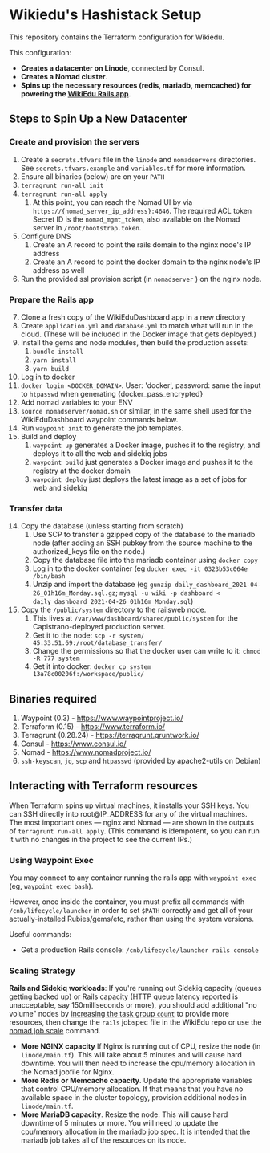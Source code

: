 # Wikiedu's Hashistack Setup

This repository contains the Terraform configuration for Wikiedu.

This configuration:

* **Creates a datacenter on Linode**, connected by Consul.
* **Creates a Nomad cluster**.
* **Spins up the necessary resources (redis, mariadb, memcached) for powering the [WikiEdu Rails app](https://github.com/WikiEducationFoundation/WikiEduDashboard)**.

## Steps to Spin Up a New Datacenter

### Create and provision the servers

1. Create a `secrets.tfvars` file in the `linode` and `nomadservers` directories. See `secrets.tfvars.example` and `variables.tf` for more information.
2. Ensure all binaries (below) are on your `PATH`
3. `terragrunt run-all init`
4. `terragrunt run-all apply`
   1. At this point, you can reach the Nomad UI by via `https://{nomad_server_ip_address}:4646`. The required ACL token Secret ID is the `nomad_mgmt_token`, also available on the Nomad server in `/root/bootstrap.token`.
5. Configure DNS
   1. Create an A record to point the rails domain to the nginx node's IP address
   2. Create an A record to point the docker domain to the nginx node's IP address as well
6. Run the provided ssl provision script (in `nomadserver` ) on the nginx node.

### Prepare the Rails app

7. Clone a fresh copy of the WikiEduDashboard app in a new directory
8. Create `application.yml` and `database.yml` to match what will run in the cloud. (These will be included in the Docker image that gets deployed.)
9. Install the gems and node modules, then build the production assets:
   1.  `bundle install`
   2.  `yarn install`
   3.  `yarn build`
10. Log in to docker
   4. `docker login <DOCKER_DOMAIN>`. User: 'docker', password: same the input to `htpasswd` when generating {docker_pass_encrypted}
11. Add nomad variables to your ENV
   5. `source nomadserver/nomad.sh` or similar, in the same shell used for the WikiEduDashboard waypoint commands below.
12. Run `waypoint init` to generate the job templates.
13. Build and deploy
    1.  `waypoint up` generates a Docker image, pushes it to the registry, and deploys it to all the web and sidekiq jobs
    2.  `waypoint build` just generates a Docker image and pushes it to the registry at the docker domain
    3.  `waypoint deploy` just deploys the latest image as a set of jobs for web and sidekiq

### Transfer data

14. Copy the database (unless starting from scratch)
    1.  Use SCP to transfer a gzipped copy of the database to the mariadb node (after adding an SSH pubkey from the source machine to the authorized_keys file on the node.)
    2.  Copy the database file into the mariadb container using `docker copy`
    3.  Log in to the docker container (eg `docker exec -it 0323b53c064e /bin/bash`
    4.  Unzip and import the database (eg `gunzip daily_dashboard_2021-04-26_01h16m_Monday.sql.gz`; `mysql -u wiki -p dashboard < daily_dashboard_2021-04-26_01h16m_Monday.sql`)
15. Copy the `/public/system` directory to the railsweb node.
    1.  This lives at `/var/www/dashboard/shared/public/system` for the Capistrano-deployed production server.
    2.  Get it to the node: `scp -r system/ 45.33.51.69:/root/database_transfer/`
    3.  Change the permissions so that the docker user can write to it: `chmod -R 777 system`
    4.  Get it into docker: `docker cp system 13a78c00206f:/workspace/public/`

## Binaries required

1. Waypoint (0.3) - https://www.waypointproject.io/
2. Terraform (0.15) - https://www.terraform.io/
3. Terragrunt (0.28.24) - https://terragrunt.gruntwork.io/
4. Consul - https://www.consul.io/ 
5. Nomad - https://www.nomadproject.io/
6. `ssh-keyscan`, `jq`, `scp` and `htpasswd` (provided by apache2-utils on Debian)

## Interacting with Terraform resources
When Terraform spins up virtual machines, it installs your SSH keys. You can SSH directly into root@IP_ADDRESS for any of the virtual machines. The most important ones — nginx and Nomad — are shown in the outputs of `terragrunt run-all apply`. (This command is idempotent, so you can run it with no changes in the project to see the current IPs.)


### Using Waypoint Exec

You may connect to any container running the rails app with `waypoint exec` (eg, `waypoint exec bash`).

However, once inside the container, you must prefix all commands with `/cnb/lifecycle/launcher` in order to set `$PATH` correctly and get all of your actually-installed Rubies/gems/etc, rather than using the system versions.

Useful commands:
* Get a production Rails console: `/cnb/lifecycle/launcher rails console`
### Scaling Strategy

**Rails and Sidekiq workloads**: If you're running out Sidekiq capacity (queues getting backed up) or Rails capacity (HTTP queue latency reported is unacceptable, say 150milliseconds or more), you should add additional "no volume" nodes by [increasing the task group `count`](https://www.nomadproject.io/docs/job-specification/group) to provide more resources, then change the `rails` jobspec file in the WikiEdu repo or use the [nomad job scale](https://www.nomadproject.io/docs/commands/job/scale) command.
* **More NGINX capacity** If Nginx is running out of CPU, resize the node (in `linode/main.tf`). This will take about 5 minutes and will cause hard downtime. You will then need to increase the cpu/memory allocation in the Nomad jobfile for Nginx.
* **More Redis or Memcache capacity**. Update the appropriate variables that control CPU/memory allocation. If that means that you have no available space in the cluster topology, provision additional nodes in `linode/main.tf`.
* **More MariaDB capacity**. Resize the node. This will cause hard downtime of 5 minutes or more. You will need to update the cpu/memory allocation in the mariadb job spec. It is intended that the mariadb job takes all of the resources on its node.

